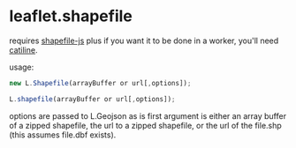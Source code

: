 leaflet.shapefile
=================

requires [shapefile-js](https://github.com/calvinmetcalf/shapefile-js) plus if you want it
to be done in a worker, you'll need [catiline](https://github.com/calvinmetcalf/catiline).

usage:

```javascript
new L.Shapefile(arrayBuffer or url[,options]);

L.shapefile(arrayBuffer or url[,options]);
```

options are passed to L.Geojson as is first argument is either an array buffer of a zipped shapefile,
the url to a zipped shapefile, or the url of the file.shp (this assumes file.dbf exists).